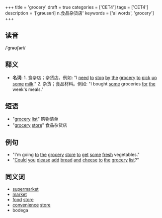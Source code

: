 +++
title = 'grocery'
draft = true
categories = ['CET4']
tags = ['CET4']
description = '[ˈgrəusəri] n.食品杂货店'
keywords = ['ai words', 'grocery']
+++

## 读音
/ˈɡrəʊʃəri/

## 释义
- **名词**: 1. 食杂店；杂货店。例如: "I [need](/post/need/) [to](/post/to/) [stop](/post/stop/) [by](/post/by/) [the](/post/the/) [grocery](/post/grocery/) [to](/post/to/) [pick](/post/pick/) [up](/post/up/) [some](/post/some/) [milk](/post/milk/)."
   2. 杂货；食品材料。例如: "I bought [some](/post/some/) groceries [for](/post/for/) [the](/post/the/) week's meals."

## 短语
- "[grocery](/post/grocery/) [list](/post/list/)" 购物清单
- "[grocery](/post/grocery/) [store](/post/store/)" 食品杂货店

## 例句
- "I'm going [to](/post/to/) [the](/post/the/) [grocery](/post/grocery/) [store](/post/store/) [to](/post/to/) [get](/post/get/) [some](/post/some/) [fresh](/post/fresh/) vegetables."
- "[Could](/post/could/) [you](/post/you/) [please](/post/please/) [add](/post/add/) [bread](/post/bread/) [and](/post/and/) [cheese](/post/cheese/) [to](/post/to/) [the](/post/the/) [grocery](/post/grocery/) [list](/post/list/)?"

## 同义词
- [supermarket](/post/supermarket/)
- [market](/post/market/)
- [food](/post/food/) [store](/post/store/)
- [convenience](/post/convenience/) [store](/post/store/)
- bodega
